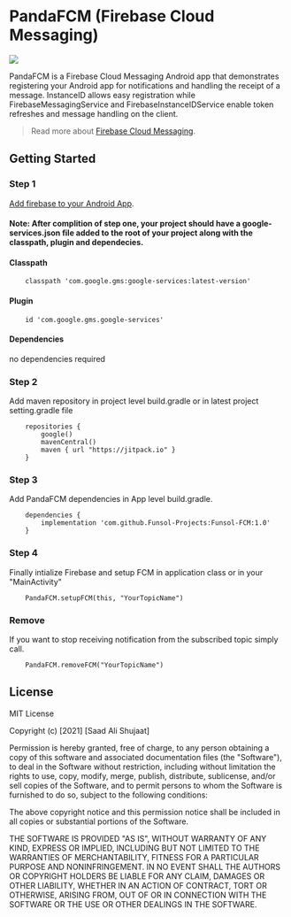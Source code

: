 # PandaFCM (Firebase Cloud Messaging)

[![](https://jitpack.io/v/Funsol-Projects/Funsol-FCM.svg)](https://jitpack.io/#Funsol-Projects/Funsol-FCM)

PandaFCM is a Firebase Cloud Messaging Android app that demonstrates registering your Android app
for notifications and handling the receipt of a message. InstanceID allows easy registration while
FirebaseMessagingService and FirebaseInstanceIDService enable token refreshes and message handling
on the client.

> Read more about [Firebase Cloud Messaging](https://firebase.google.com/docs/cloud-messaging).

## Getting Started

### Step 1

[Add firebase to your Android App](https://firebase.google.com/docs/android/setup).

#### Note: After complition of step one, your project should have a google-services.json file added to the root of your project along with the classpath, plugin and dependecies.

#### Classpath

```
    classpath 'com.google.gms:google-services:latest-version'
```

#### Plugin

```
    id 'com.google.gms.google-services'
```

#### Dependencies

no dependencies required

### Step 2

Add maven repository in project level build.gradle or in latest project setting.gradle file

```
    repositories {
        google()
        mavenCentral()
        maven { url "https://jitpack.io" }
    }
```  

### Step 3

Add PandaFCM dependencies in App level build.gradle.

```
    dependencies {
        implementation 'com.github.Funsol-Projects:Funsol-FCM:1.0'
    }
```  

### Step 4

Finally intialize Firebase and setup FCM in application class or in your "MainActivity"

```
    PandaFCM.setupFCM(this, "YourTopicName")
```

### Remove

If you want to stop receiving notification from the subscribed topic simply call.

```
    PandaFCM.removeFCM("YourTopicName")
```

## License

MIT License

Copyright (c) [2021] [Saad Ali Shujaat]

Permission is hereby granted, free of charge, to any person obtaining a copy of this software and
associated documentation files (the "Software"), to deal in the Software without restriction,
including without limitation the rights to use, copy, modify, merge, publish, distribute,
sublicense, and/or sell copies of the Software, and to permit persons to whom the Software is
furnished to do so, subject to the following conditions:

The above copyright notice and this permission notice shall be included in all copies or substantial
portions of the Software.

THE SOFTWARE IS PROVIDED "AS IS", WITHOUT WARRANTY OF ANY KIND, EXPRESS OR IMPLIED, INCLUDING BUT
NOT LIMITED TO THE WARRANTIES OF MERCHANTABILITY, FITNESS FOR A PARTICULAR PURPOSE AND
NONINFRINGEMENT. IN NO EVENT SHALL THE AUTHORS OR COPYRIGHT HOLDERS BE LIABLE FOR ANY CLAIM, DAMAGES
OR OTHER LIABILITY, WHETHER IN AN ACTION OF CONTRACT, TORT OR OTHERWISE, ARISING FROM, OUT OF OR IN
CONNECTION WITH THE SOFTWARE OR THE USE OR OTHER DEALINGS IN THE SOFTWARE.

